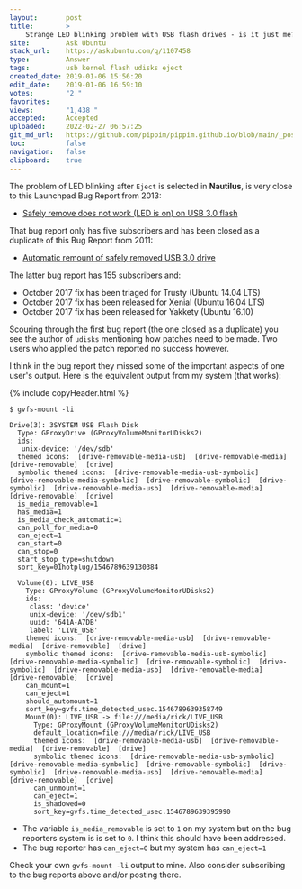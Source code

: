 ```yaml
---
layout:       post
title:        >
    Strange LED blinking problem with USB flash drives - is it just me?
site:         Ask Ubuntu
stack_url:    https://askubuntu.com/q/1107458
type:         Answer
tags:         usb kernel flash udisks eject
created_date: 2019-01-06 15:56:20
edit_date:    2019-01-06 16:59:10
votes:        "2 "
favorites:    
views:        "1,438 "
accepted:     Accepted
uploaded:     2022-02-27 06:57:25
git_md_url:   https://github.com/pippim/pippim.github.io/blob/main/_posts/2019/2019-01-06-Strange-LED-blinking-problem-with-USB-flash-drives-is-it-just-me_.md
toc:          false
navigation:   false
clipboard:    true
---
```


The problem of LED blinking after `Eject` is selected in **Nautilus**, is very close to this Launchpad Bug Report from 2013:

- [Safely remove does not work (LED is on) on USB 3.0 flash][1]

That bug report only has five subscribers and has been closed as a duplicate of this Bug Report from 2011: 

- [Automatic remount of safely removed USB 3.0 drive][2]

The latter bug report has 155 subscribers and:

- October 2017 fix has been triaged for Trusty (Ubuntu 14.04 LTS)
- October 2017 fix has been released for Xenial (Ubuntu 16.04 LTS)
- October 2017 fix has been released for Yakkety (Ubuntu 16.10)

Scouring through the first bug report (the one closed as a duplicate) you see the author of `udisks` mentioning how patches need to be made. Two users who applied the patch reported no success however.

I think in the bug report they missed some of the important aspects of one user's output. Here is the equivalent output from my system (that works):

{% include copyHeader.html %}
``` 
$ gvfs-mount -li

Drive(3): 3SYSTEM USB Flash Disk
  Type: GProxyDrive (GProxyVolumeMonitorUDisks2)
  ids:
   unix-device: '/dev/sdb'
  themed icons:  [drive-removable-media-usb]  [drive-removable-media]  [drive-removable]  [drive]
  symbolic themed icons:  [drive-removable-media-usb-symbolic]  [drive-removable-media-symbolic]  [drive-removable-symbolic]  [drive-symbolic]  [drive-removable-media-usb]  [drive-removable-media]  [drive-removable]  [drive]
  is_media_removable=1
  has_media=1
  is_media_check_automatic=1
  can_poll_for_media=0
  can_eject=1
  can_start=0
  can_stop=0
  start_stop_type=shutdown
  sort_key=01hotplug/1546789639130384

  Volume(0): LIVE_USB
    Type: GProxyVolume (GProxyVolumeMonitorUDisks2)
    ids:
     class: 'device'
     unix-device: '/dev/sdb1'
     uuid: '641A-A7DB'
     label: 'LIVE_USB'
    themed icons:  [drive-removable-media-usb]  [drive-removable-media]  [drive-removable]  [drive]
    symbolic themed icons:  [drive-removable-media-usb-symbolic]  [drive-removable-media-symbolic]  [drive-removable-symbolic]  [drive-symbolic]  [drive-removable-media-usb]  [drive-removable-media]  [drive-removable]  [drive]
    can_mount=1
    can_eject=1
    should_automount=1
    sort_key=gvfs.time_detected_usec.1546789639358749
    Mount(0): LIVE_USB -> file:///media/rick/LIVE_USB
      Type: GProxyMount (GProxyVolumeMonitorUDisks2)
      default_location=file:///media/rick/LIVE_USB
      themed icons:  [drive-removable-media-usb]  [drive-removable-media]  [drive-removable]  [drive]
      symbolic themed icons:  [drive-removable-media-usb-symbolic]  [drive-removable-media-symbolic]  [drive-removable-symbolic]  [drive-symbolic]  [drive-removable-media-usb]  [drive-removable-media]  [drive-removable]  [drive]
      can_unmount=1
      can_eject=1
      is_shadowed=0
      sort_key=gvfs.time_detected_usec.1546789639395990
```

- The variable `is_media_removable` is set to `1` on my system but on the bug reporters system is is set to `0`. I think this should have been addressed.
- The bug reporter has `can_eject=0` but my system has `can_eject=1`

Check your own `gvfs-mount -li` output to mine. Also consider subscribing to the bug reports above and/or posting there.

  [1]: https://bugs.launchpad.net/ubuntu/+source/udisks/+bug/1194608
  [2]: https://bugs.launchpad.net/fedora/+source/linux/+bug/792085


